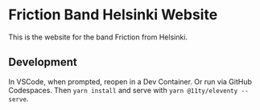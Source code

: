 # Friction Band Helsinki Website

This is the website for the band Friction from Helsinki.

## Development

In VSCode, when prompted, reopen in a Dev Container. Or run via GitHub Codespaces. 
Then `yarn install` and serve with `yarn @11ty/eleventy --serve`.
